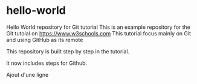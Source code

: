 # hello-world
Hello World repository for Git tutorial
This is an example repository for the Git tutoial on https://www.w3schools.com
This tutorial focus mainly on Git and using GitHub as its remote

This repository is built step by step in the tutorial.

It now includes steps for Github.

Ajout d'une ligne